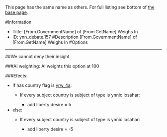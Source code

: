 This page has the same name as others. For full listing see bottom of [the base page](from_governmentname_of_from_getname_weighs_in222.md).

#Information
 - Title: [From.GovernmentName] of [From.GetName] Weighs In
 - ID: ynn_debate.157
#Description
[From.GovernmentName] of [From.GetName] Weighs In
#Options

___
##We cannot deny their insight.

###AI weighting:
AI weights this option at 100


###Efects:<ul><li>If has country flag is [yrw_4a](../flags/yrw_4a.md):</li><ul><li>If every subject country is subject of type is ynnic iosahar:</li><ul><li>add liberty desire = 5</li></ul></ul><li>else:</li><ul><li>If every subject country is subject of type is ynnic iosahar:</li><ul><li>add liberty desire = -5</li></ul></ul></ul>
